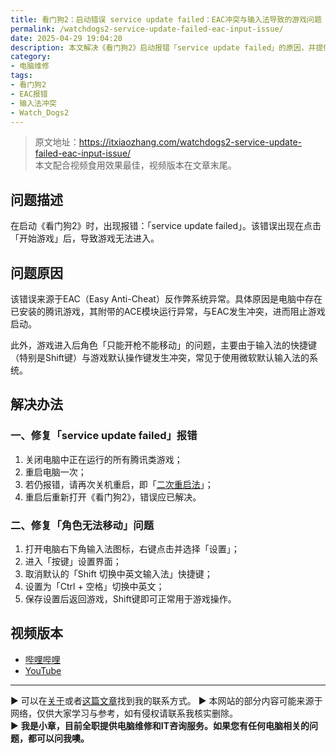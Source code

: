 ```yaml
---
title: 看门狗2：启动错误 service update failed：EAC冲突与输入法导致的游戏问题
permalink: /watchdogs2-service-update-failed-eac-input-issue/
date: 2025-04-29 19:04:20
description: 本文解决《看门狗2》启动报错「service update failed」的原因，并提供解决EAC冲突和输入法操作冲突的具体方法。
category:
- 电脑维修
tags:
- 看门狗2
- EAC报错
- 输入法冲突
- Watch_Dogs2
---
```


> 原文地址：<https://itxiaozhang.com/watchdogs2-service-update-failed-eac-input-issue/>  
> 本文配合视频食用效果最佳，视频版本在文章末尾。

## 问题描述

在启动《看门狗2》时，出现报错：「service update failed」。该错误出现在点击「开始游戏」后，导致游戏无法进入。

## 问题原因

该错误来源于EAC（Easy Anti-Cheat）反作弊系统异常。具体原因是电脑中存在已安装的腾讯游戏，其附带的ACE模块运行异常，与EAC发生冲突，进而阻止游戏启动。

此外，游戏进入后角色「只能开枪不能移动」的问题，主要由于输入法的快捷键（特别是Shift键）与游戏默认操作键发生冲突，常见于使用微软默认输入法的系统。

## 解决办法

### 一、修复「service update failed」报错

1. 关闭电脑中正在运行的所有腾讯类游戏；
2. 重启电脑一次；
3. 若仍报错，请再次关机重启，即「[二次重启法](https://itxiaozhang.com/how-to-fix-ace-security-center-error-double-restart-method/)」；
4. 重启后重新打开《看门狗2》，错误应已解决。

### 二、修复「角色无法移动」问题

1. 打开电脑右下角输入法图标，右键点击并选择「设置」；
2. 进入「按键」设置界面；
3. 取消默认的「Shift 切换中英文输入法」快捷键；
4. 设置为「Ctrl + 空格」切换中英文；
5. 保存设置后返回游戏，Shift键即可正常用于游戏操作。

## 视频版本

- [哔哩哔哩](https://space.bilibili.com/3546607630944387)
- [YouTube](https://www.youtube.com/@itxiaozhang)

---
▶ 可以在[关于](https://itxiaozhang.com/about/)或者[这篇文章](https://itxiaozhang.com/about-computer-repair-services-with-me/)找到我的联系方式。
▶ 本网站的部分内容可能来源于网络，仅供大家学习与参考，如有侵权请联系我核实删除。  
▶ **我是小章，目前全职提供电脑维修和IT咨询服务。如果您有任何电脑相关的问题，都可以问我噢。**  
